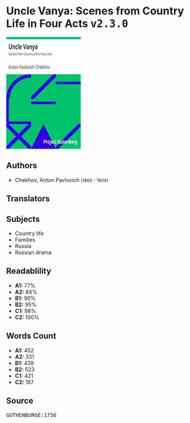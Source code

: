 # Uncle Vanya: Scenes from Country Life in Four Acts <kbd>v2.3.0</kbd>

![](./cover.medium.jpg "")

## Authors


 - Chekhov, Anton Pavlovich <small>(1860 - 1904)</small>

## Translators



## Subjects


 - Country life
 - Families
 - Russia
 - Russian drama

## Readablility


 - **A1:** 77%
 - **A2:** 84%
 - **B1:** 90%
 - **B2:** 95%
 - **C1:** 98%
 - **C2:** 100%

## Words Count


 - **A1:** 452
 - **A2:** 331
 - **B1:** 439
 - **B2:** 523
 - **C1:** 421
 - **C2:** 187

## Source


<kbd>GUTHENBURGE:1756</kbd>

